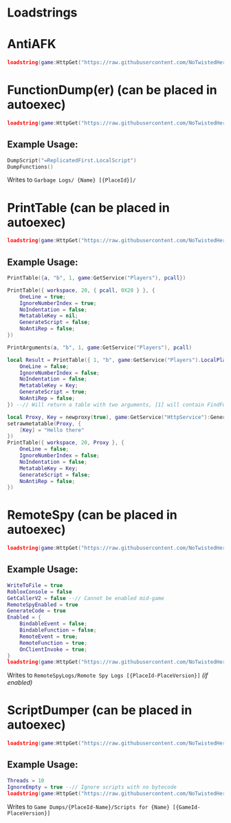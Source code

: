 # <b>Loadstrings</b>

# AntiAFK
```lua
loadstring(game:HttpGet("https://raw.githubusercontent.com/NoTwistedHere/Roblox/main/AntiAFK.lua"))()
```

# FunctionDump(er) (can be placed in autoexec)
```lua
loadstring(game:HttpGet("https://raw.githubusercontent.com/NoTwistedHere/Roblox/main/FunctionDump.lua"))()
```
## <b>Example Usage:</b>
```lua
DumpScript("=ReplicatedFirst.LocalScript")
DumpFunctions()
```
Writes to `Garbage Logs/ {Name} [{PlaceId}]/`

# PrintTable (can be placed in autoexec)
```lua
loadstring(game:HttpGet("https://raw.githubusercontent.com/NoTwistedHere/Roblox/main/PrintTable.luau"))()
```
## <b>Example Usage:</b>
```lua
PrintTable({a, "b", 1, game:GetService("Players"), pcall})

PrintTable({ workspace, 20, { pcall, 0X20 } }, {
    OneLine = true;
    IgnoreNumberIndex = true;
    NoIndentation = false;
    MetatableKey = nil;
    GenerateScript = false;
    NoAntiRep = false;
})

PrintArguments(a, "b", 1, game:GetService("Players"), pcall)

local Result = PrintTable({ 1, "b", game:GetService("Players").LocalPlayer}, {
    OneLine = false;
    IgnoreNumberIndex = false;
    NoIndentation = false;
    MetatableKey = Key;
    GenerateScript = true;
    NoAntiRep = false;
}) --// Will return a table with two arguments, [1] will contain FindFunction(), [2] will contain the generated code

local Proxy, Key = newproxy(true), game:GetService("HttpService"):GenerateGUID(false)
setrawmetatable(Proxy, {
    [Key] = "Hello there"
})
PrintTable({ workspace, 20, Proxy }, {
    OneLine = false;
    IgnoreNumberIndex = false;
    NoIndentation = false;
    MetatableKey = Key;
    GenerateScript = false;
    NoAntiRep = false;
})
```

# RemoteSpy (can be placed in autoexec)
```lua
loadstring(game:HttpGet("https://raw.githubusercontent.com/NoTwistedHere/Roblox/main/RemoteSpy.lua"))() --// spying on :InvokeClient can only be done if executed before the game loads
```
## <b>Example Usage:</b>
```lua
WriteToFile = true
RobloxConsole = false
GetCallerV2 = false --// Cannot be enabled mid-game
RemoteSpyEnabled = true
GenerateCode = true
Enabled = {
    BindableEvent = false;
    BindableFunction = false;
    RemoteEvent = true;
    RemoteFunction = true;
    OnClientInvoke = true;
}
loadstring(game:HttpGet("https://raw.githubusercontent.com/NoTwistedHere/Roblox/main/RemoteSpy.lua"))()
```
Writes to `RemoteSpyLogs/Remote Spy Logs [{PlaceId-PlaceVersion}]` *(if enabled)*

# ScriptDumper (can be placed in autoexec)
```lua
loadstring(game:HttpGet("https://raw.githubusercontent.com/NoTwistedHere/Roblox/main/ScriptDumper.lua"))()
```
## <b>Example Usage:</b>
```lua
Threads = 10
IgnoreEmpty = true --// Ignore scripts with no bytecode
loadstring(game:HttpGet("https://raw.githubusercontent.com/NoTwistedHere/Roblox/main/ScriptDumper.lua"))() --// Place the loadstring in your autoexec if you wish to decompile scripts before they have the chance to hide themselves
```
Writes to `Game Dumps/{PlaceId-Name}/Scripts for {Name} [{GameId-PlaceVersion}]`